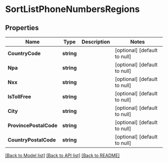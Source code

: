 # SortListPhoneNumbersRegions

## Properties
Name | Type | Description | Notes
------------ | ------------- | ------------- | -------------
**CountryCode** | **string** |  | [optional] [default to null]
**Npa** | **string** |  | [optional] [default to null]
**Nxx** | **string** |  | [optional] [default to null]
**IsTollFree** | **string** |  | [optional] [default to null]
**City** | **string** |  | [optional] [default to null]
**ProvincePostalCode** | **string** |  | [optional] [default to null]
**CountryPostalCode** | **string** |  | [optional] [default to null]

[[Back to Model list]](../README.md#documentation-for-models) [[Back to API list]](../README.md#documentation-for-api-endpoints) [[Back to README]](../README.md)


